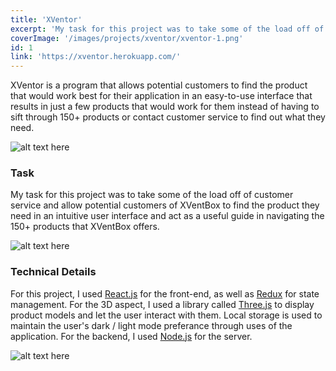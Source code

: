 ```yaml
---
title: 'XVentor'
excerpt: 'My task for this project was to take some of the load off of customer service and allow potential customers of XVentBox to find the product they need in an intuitive user interface and act as a useful guide in navigating the 150+ products that XVentBox offers.'
coverImage: '/images/projects/xventor/xventor-1.png'
id: 1
link: 'https://xventor.herokuapp.com/'
---
```


<p>XVentor is a program that allows potential customers to find the product that would work best for their application in an easy-to-use interface that results in just a few products that would work for them instead of having to sift through 150+ products or contact customer service to find out what they need.</p>

![alt text here](/images/projects/xventor/xventor-1.png)
<!-- ![alt text here](/images/projects/xventor/xventor-1-dark.png) -->

### Task 

<p>My task for this project was to take some of the load off of customer service and allow potential customers of XVentBox to find the product they need in an intuitive user interface and act as a useful guide in navigating the 150+ products that XVentBox offers.</p>

![alt text here](/images/projects/xventor/xventor-2.png)

### Technical Details

For this project, I used [React.js](https://reactjs.org/) for the front-end, as well as [Redux](https://redux.js.org/) for state management. For the 3D aspect, I used a library called [Three.js](https://threejs.org/) to display product models and let the user interact with them. Local storage is used to maintain the user's dark / light mode preferance through uses of the application. For the backend, I used [Node.js](https://nodejs.org/) for the server.

![alt text here](/images/projects/xventor/xventor-3.png)